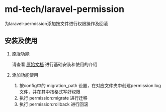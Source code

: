 # md-tech/laravel-permission
为laravel-permission添加按文件进行权限操作及回滚

## 安装及使用

1. 原版功能
   
   请查看 [原始文档](https://docs.spatie.be/laravel-permission/v2/introduction/) 进行基础安装和使用的介绍

2. 添加功能使用

   1. 按config中的 migration_path 设置，在对应文件夹中创建permission.log 文件，并在其中按格式写好权限
   2. 执行 permission:migrate 进行迁移
   3. 执行 permission:rollback 进行回滚